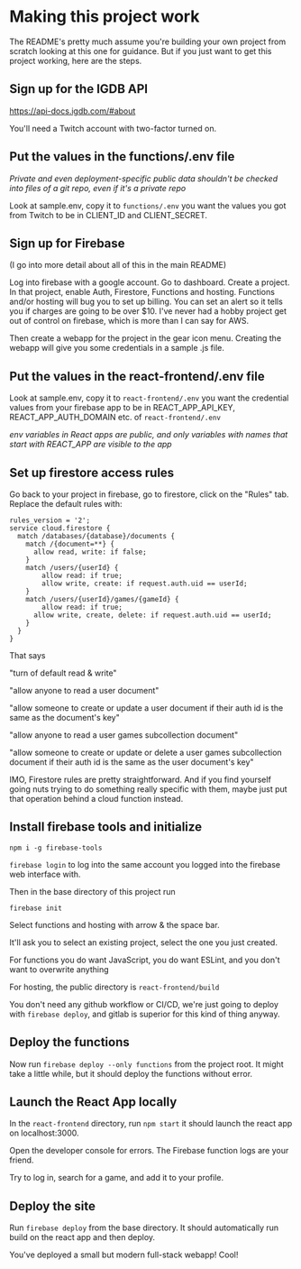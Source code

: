 # Making this project work

The README's pretty much assume you're building your own project from scratch looking at this one for guidance. But if you just want to get this project working, here are the steps.

## Sign up for the IGDB API

https://api-docs.igdb.com/#about

You'll need a Twitch account with two-factor turned on.

## Put the values in the functions/.env file

*Private and even deployment-specific public data shouldn't be checked into files of a git repo, even if it's a private repo*

Look at sample.env, copy it to `functions/.env` you want the values you got from Twitch to be in CLIENT_ID and CLIENT_SECRET.

## Sign up for Firebase

(I go into more detail about all of this in the main README)

Log into firebase with a google account. Go to dashboard. Create a project. In that project, enable Auth, Firestore, Functions and hosting. Functions and/or hosting will bug you to set up billing. You can set an alert so it tells you if charges are going to be over $10. I've never had a hobby project get out of control on firebase, which is more than I can say for AWS.

Then create a webapp for the project in the gear icon menu. Creating the webapp will give you some credentials in a sample .js file.

## Put the values in the react-frontend/.env file

Look at sample.env, copy it to `react-frontend/.env` you want the credential values from your firebase app to be in REACT_APP_API_KEY, REACT_APP_AUTH_DOMAIN etc. of `react-frontend/.env`

*env variables in React apps are public, and only variables with names that start with REACT_APP are visible to the app*

## Set up firestore access rules

Go back to your project in firebase, go to firestore, click on the "Rules" tab. Replace the default rules with:

```
rules_version = '2';
service cloud.firestore {
  match /databases/{database}/documents {
    match /{document=**} {
      allow read, write: if false;
    }
    match /users/{userId} {
    	allow read: if true;
    	allow write, create: if request.auth.uid == userId;
    }
    match /users/{userId}/games/{gameId} {
    	allow read: if true;
      allow write, create, delete: if request.auth.uid == userId;
    }
  }
}
```

That says

"turn of default read & write"

"allow anyone to read a user document"

"allow someone to create or update a user document if their auth id is the same as the document's key"

"allow anyone to read a user games subcollection document"

"allow someone to create or update or delete a user games subcollection document if their auth id is the same as the user document's key"

IMO, Firestore rules are pretty straightforward. And if you find yourself going nuts trying to do something really specific with them, maybe just put that operation behind a cloud function instead.

## Install firebase tools and initialize

`npm i -g firebase-tools`

`firebase login` to log into the same account you logged into the firebase web interface with.

Then in the base directory of this project run

`firebase init`

Select functions and hosting with arrow & the space bar.

It'll ask you to select an existing project, select the one you just created.

For functions you do want JavaScript, you do want ESLint, and you don't want to overwrite anything

For hosting, the public directory is `react-frontend/build`

You don't need any github workflow or CI/CD, we're just going to deploy with `firebase deploy`, and gitlab is superior for this kind of thing anyway.

## Deploy the functions

Now run `firebase deploy --only functions` from the project root. It might take a little while, but it should deploy the functions without error.

## Launch the React App locally

In the `react-frontend` directory, run `npm start` it should launch the react app on localhost:3000.

Open the developer console for errors. The Firebase function logs are your friend.

Try to log in, search for a game, and add it to your profile.

## Deploy the site

Run `firebase deploy` from the base directory. It should automatically run build on the react app and then deploy.

You've deployed a small but modern full-stack webapp! Cool!